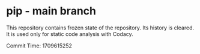 # pip - main branch

This repository contains frozen state of the repository.
Its history is cleared. It is used only for static code
analysis with Codacy.

Commit Time: 1709615252